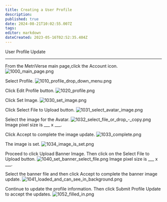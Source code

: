 ```yaml
---
title: Creating a User Profile
description: 
published: true
date: 2024-08-21T10:02:55.007Z
tags: 
editor: markdown
dateCreated: 2023-05-16T02:52:35.404Z
---
```


User Profile Update

---
From the MetriVerse main page,click the Account icon.
![1000_main_page.png](/profile-guides/1000_main_page.png)

Select Profile.
![1010_profile_drop_down_menu.png](/profile-guides/1010_profile_drop_down_menu.png)

Click Edit Profile button.
![1020_profile.png](/profile-guides/1020_profile.png)

Click Set Image.
![1030_set_image.png](/profile-guides/1030_set_image.png)

Click Select File to Upload button.
![1031_select_avatar_image.png](/profile-guides/1031_select_avatar_image.png)

Select the image for the Avatar. 
![1032_select_file_or_drop_-_copy.png](/profile-guides/1032_select_file_or_drop_-_copy.png)
Image pixel size is ___ x ___.

Click Accept to complete the image update.
![1033_complete.png](/profile-guides/1033_complete.png)

The image is set.
![1034_image_is_set.png](/profile-guides/1034_image_is_set.png)

Proceed to click Upload Banner Image. Then click on the Select File to Upload button.
![1040_set_banner_select_file.png](/profile-guides/1040_set_banner_select_file.png)
Image pixel size is ___ x ___.

Select the banner file and then click Accept to complete the banner image update.
![1041_loaded_and_can_see_in_background.png](/profile-guides/1041_loaded_and_can_see_in_background.png)

Continue to update the profile information. Then click Submit Profile Update to accept the updates.
![1052_filled_in.png](/profile-guides/1052_filled_in.png)